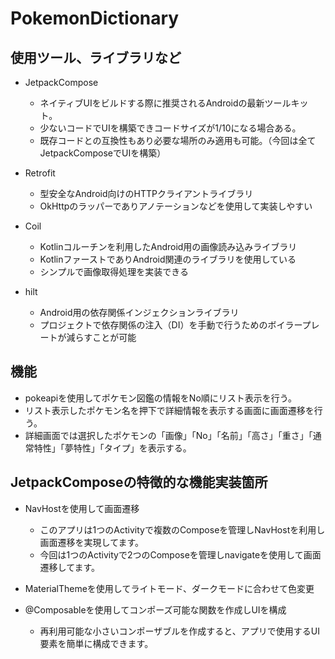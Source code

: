 # PokemonDictionary

## 使用ツール、ライブラリなど
- JetpackCompose
   - ネイティブUIをビルドする際に推奨されるAndroidの最新ツールキット。
   - 少ないコードでUIを構築できコードサイズが1/10になる場合ある。
   - 既存コードとの互換性もあり必要な場所のみ適用も可能。（今回は全てJetpackComposeでUIを構築）

- Retrofit
   - 型安全なAndroid向けのHTTPクライアントライブラリ
   - OkHttpのラッパーでありアノテーションなどを使用して実装しやすい

- Coil
   - Kotlinコルーチンを利用したAndroid用の画像読み込みライブラリ
   - KotlinファーストでありAndroid関連のライブラリを使用している
   - シンプルで画像取得処理を実装できる

- hilt
   - Android用の依存関係インジェクションライブラリ
   - プロジェクトで依存関係の注入（DI）を手動で行うためのボイラープレートが減らすことが可能

## 機能
- pokeapiを使用してポケモン図鑑の情報をNo順にリスト表示を行う。
- リスト表示したポケモン名を押下で詳細情報を表示する画面に画面遷移を行う。
- 詳細画面では選択したポケモンの「画像」「No」「名前」「高さ」「重さ」「通常特性」「夢特性」「タイプ」を表示する。


## JetpackComposeの特徴的な機能実装箇所
- NavHostを使用して画面遷移
  - このアプリは1つのActivityで複数のComposeを管理しNavHostを利用し画面遷移を実現してます。
  - 今回は1つのActivityで2つのComposeを管理しnavigateを使用して画面遷移してます。

- MaterialThemeを使用してライトモード、ダークモードに合わせて色変更

- @Composableを使用してコンポーズ可能な関数を作成しUIを構成
  - 再利用可能な小さいコンポーザブルを作成すると、アプリで使用するUI要素を簡単に構成できます。
